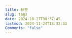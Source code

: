 ```yaml
---
title: 标签
slug: tags
date: 2024-10-27T08:37:45
lastmod: 2024-11-24T18:32:33
Comments: "false"
---
```

